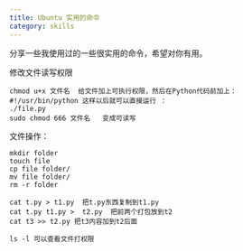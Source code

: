 ```yaml
---
title: Ubuntu 实用的命令
category: skills
---
```


分享一些我使用过的一些很实用的命令，希望对你有用。

<!-- more -->
修改文件读写权限
	
	chmod u+x 文件名  给文件加上可执行权限，然后在Python代码前加上：
	#!/usr/bin/python 这样以后就可以直接运行 ：
	./file.py
	sudo chmod 666 文件名   变成可读写
	
	
文件操作：
	
	mkdir folder
	touch file
	cp file folder/
	mv file folder/
	rm -r folder
	
	cat t.py > t1.py  把t.py东西复制到t1.py
	cat t.py t1.py >  t2.py  把前两个打包放到t2
	cat t3 >> t2.py 把t3内容加到t2后面
	
	ls -l 可以查看文件打权限
